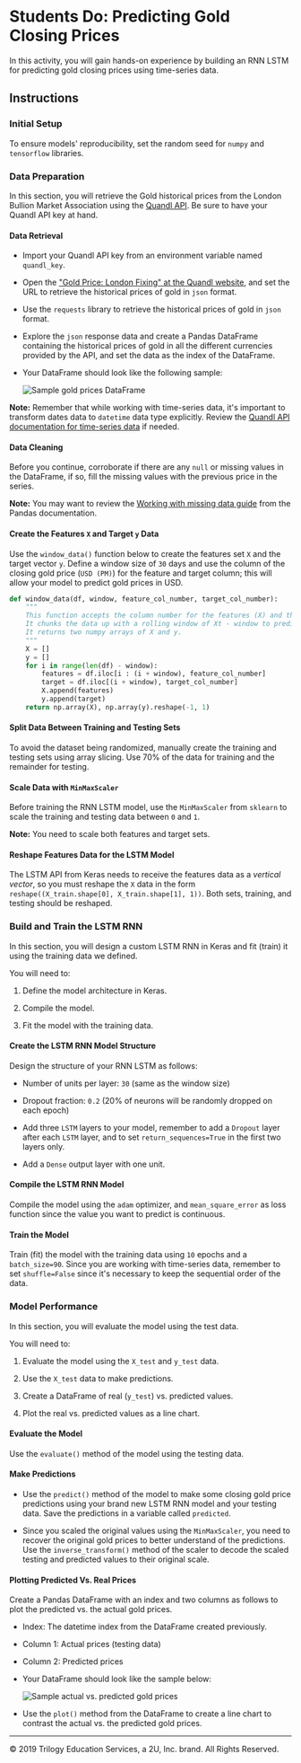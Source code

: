 # Students Do: Predicting Gold Closing Prices

In this activity, you will gain hands-on experience by building an RNN LSTM for predicting gold closing prices using time-series data.

## Instructions

### Initial Setup

To ensure models' reproducibility, set the random seed for `numpy` and `tensorflow` libraries.

### Data Preparation

In this section, you will retrieve the Gold historical prices from the London Bullion Market Association using the [Quandl API](https://www.quandl.com/data/LBMA/GOLD-Gold-Price-London-Fixing). Be sure to have your Quandl API key at hand.

#### Data Retrieval

* Import your Quandl API key from an environment variable named `quandl_key`.

* Open the ["Gold Price: London Fixing" at the Quandl website](https://www.quandl.com/data/LBMA/GOLD-Gold-Price-London-Fixing), and set the URL to retrieve the historical prices of gold in `json` format.

* Use the `requests` library to retrieve the historical prices of gold in `json` format.

* Explore the `json` response data and create a Pandas DataFrame containing the historical prices of gold in all the different currencies provided by the API, and set the data as the index of the DataFrame.

* Your DataFrame should look like the following sample:

  ![Sample gold prices DataFrame](Images/sample-gold-prices-df.png)

**Note:** Remember that while working with time-series data, it's important to transform dates data to `datetime` data type explicitly. Review the [Quandl API documentation for time-series data](https://docs.quandl.com/docs/time-series) if needed.

#### Data Cleaning

Before you continue, corroborate if there are any `null` or missing values in the DataFrame, if so, fill the missing values with the previous price in the series.

**Note:** You may want to review the [Working with missing data guide](https://pandas.pydata.org/pandas-docs/stable/user_guide/missing_data.html) from the Pandas documentation.

#### Create the Features `X` and Target `y` Data

Use the `window_data()` function below to create the features set `X` and the target vector `y`. Define a window size of `30` days and use the column of the closing gold price (`USD (PM)`) for the feature and target column; this will allow your model to predict gold prices in USD.

```python
def window_data(df, window, feature_col_number, target_col_number):
    """
    This function accepts the column number for the features (X) and the target (y).
    It chunks the data up with a rolling window of Xt - window to predict Xt.
    It returns two numpy arrays of X and y.
    """
    X = []
    y = []
    for i in range(len(df) - window):
        features = df.iloc[i : (i + window), feature_col_number]
        target = df.iloc[(i + window), target_col_number]
        X.append(features)
        y.append(target)
    return np.array(X), np.array(y).reshape(-1, 1)
```

#### Split Data Between Training and Testing Sets

To avoid the dataset being randomized, manually create the training and testing sets using array slicing. Use 70% of the data for training and the remainder for testing.

#### Scale Data with `MinMaxScaler`

Before training the RNN LSTM model, use the `MinMaxScaler` from `sklearn` to scale the training and testing data between `0` and `1`.

**Note:** You need to scale both features and target sets.

#### Reshape Features Data for the LSTM Model

The LSTM API from Keras needs to receive the features data as a _vertical vector_, so you must reshape the `X` data in the form `reshape((X_train.shape[0], X_train.shape[1], 1))`. Both sets, training, and testing should be reshaped.

### Build and Train the LSTM RNN

In this section, you will design a custom LSTM RNN in Keras and fit (train) it using the training data we defined.

You will need to:

1. Define the model architecture in Keras.

2. Compile the model.

3. Fit the model with the training data.

#### Create the LSTM RNN Model Structure

Design the structure of your RNN LSTM as follows:

* Number of units per layer: `30` (same as the window size)

* Dropout fraction: `0.2` (20% of neurons will be randomly dropped on each epoch)

* Add three `LSTM` layers to your model, remember to add a `Dropout` layer after each `LSTM` layer, and to set `return_sequences=True` in the first two layers only.

* Add a `Dense` output layer with one unit.

#### Compile the LSTM RNN Model

Compile the model using the `adam` optimizer, and `mean_square_error` as loss function since the value you want to predict is continuous.

#### Train the Model

Train (fit) the model with the training data using `10` epochs and a `batch_size=90`. Since you are working with time-series data, remember to set `shuffle=False` since it's necessary to keep the sequential order of the data.

### Model Performance

In this section, you will evaluate the model using the test data.

You will need to:

1. Evaluate the model using the `X_test` and `y_test` data.

2. Use the `X_test` data to make predictions.

3. Create a DataFrame of real (`y_test`) vs. predicted values.

4. Plot the real vs. predicted values as a line chart.

#### Evaluate the Model

Use the `evaluate()` method of the model using the testing data.

#### Make Predictions

* Use the `predict()` method of the model to make some closing gold price predictions using your brand new LSTM RNN model and your testing data. Save the predictions in a variable called `predicted`.

* Since you scaled the original values using the `MinMaxScaler`, you need to recover the original gold prices to better understand of the predictions. Use the `inverse_transform()` method of the scaler to decode the scaled testing and predicted values to their original scale.

#### Plotting Predicted Vs. Real Prices

Create a Pandas DataFrame with an index and two columns as follows to plot the predicted vs. the actual gold prices.

* Index: The datetime index from the DataFrame created previously. 

* Column 1: Actual prices (testing data)

* Column 2: Predicted prices

* Your DataFrame should look like the sample below:

  ![Sample actual vs. predicted gold prices](Images/sample-gold-prices-predictions-df.png)

* Use the `plot()` method from the DataFrame to create a line chart to contrast the actual vs. the predicted gold prices.

---
© 2019 Trilogy Education Services, a 2U, Inc. brand. All Rights Reserved.

